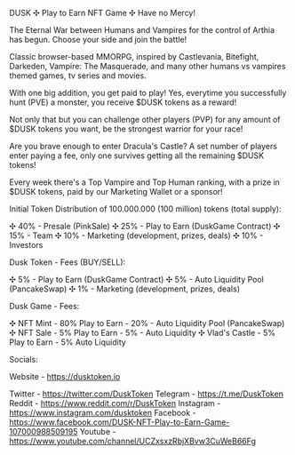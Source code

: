 DUSK ✣ Play to Earn NFT Game ✣ Have no Mercy!

The Eternal War between Humans and Vampires for the control of Arthia has begun. Choose your side and join the battle!

Classic browser-based MMORPG, inspired by Castlevania, Bitefight, Darkeden, Vampire: The Masquerade, and many other humans vs vampires themed games, tv series and movies.

With one big addition, you get paid to play! Yes, everytime you successfully hunt (PVE) a monster, you receive $DUSK tokens as a reward! 

Not only that but you can challenge other players (PVP) for any amount of $DUSK tokens you want, be the strongest warrior for your race!

Are you brave enough to enter Dracula's Castle? A set number of players enter paying a fee, only one survives getting all the remaining $DUSK tokens!

Every week there's a Top Vampire and Top Human ranking, with a prize in $DUSK tokens, paid by our Marketing Wallet or a sponsor!

Initial Token Distribution of 100.000.000 (100 million) tokens (total supply):

✣ 40% - Presale (PinkSale)
✣ 25% - Play to Earn (DuskGame Contract)
✣ 15% - Team
✣ 10% - Marketing (development, prizes, deals)
✣ 10% - Investors

Dusk Token - Fees (BUY/SELL):

✣ 5% - Play to Earn (DuskGame Contract)
✣ 5% - Auto Liquidity Pool (PancakeSwap)
✣ 1% - Marketing (development, prizes, deals)

Dusk Game - Fees:

✣ NFT Mint - 80% Play to Earn - 20% - Auto Liquidity Pool (PancakeSwap)
✣ NFT Sale - 5% Play to Earn - 5% - Auto Liquidity
✣ Vlad's Castle - 5% Play to Earn - 5% Auto Liquidity 

Socials: 

Website -    https://dusktoken.io

Twitter -    https://twitter.com/DuskToken
Telegram -   https://t.me/DuskToken
Reddit -     https://www.reddit.com/r/DuskToken
Instagram -  https://www.instagram.com/dusktoken
Facebook -   https://www.facebook.com/DUSK-NFT-Play-to-Earn-Game-107000988509195
Youtube -    https://www.youtube.com/channel/UCZxsxzRbjXBvw3CuWeB66Fg
